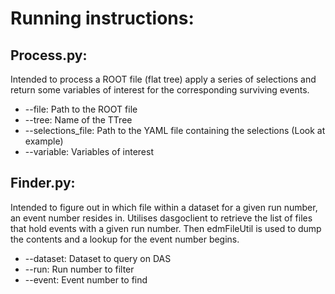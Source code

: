 # Running instructions:

## Process.py:
Intended to process a ROOT file (flat tree) apply a series of selections and return some variables of interest for the corresponding surviving events.
- --file: Path to the ROOT file
- --tree: Name of the TTree
- --selections_file: Path to the YAML file containing the selections (Look at example)
- --variable: Variables of interest

## Finder.py:
Intended to figure out in which file within a dataset for a given run number, an event number resides in. Utilises dasgoclient to retrieve the list of files that hold events with a given run number. Then edmFileUtil is used to dump the contents and a lookup for the event number begins.
- --dataset: Dataset to query on DAS
- --run: Run number to filter
- --event: Event number to find
